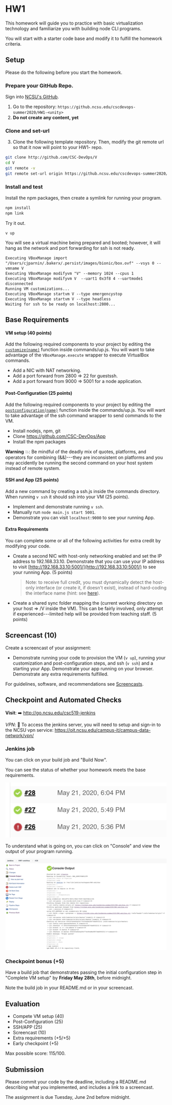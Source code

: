 # HW1

This homework will guide you to practice with basic virtualization technology and familiarize you with building node CLI programs.

You will start with a starter code base and modify it to fulfill the homework criteria.

## Setup

Please do the following before you start the homework.

### Prepare your GitHub Repo.

Sign into [NCSU's GitHub](https://github.ncsu.edu/).

1. Go to the repository: `https://github.ncsu.edu/cscdevops-summer2020/HW1-<unity>`
2. **Do not create any content, yet**
 
### Clone and set-url

3. Clone the following template repository. Then, modify the git remote url so that it now will point to your HW1-<unity> repo.

```bash
git clone http://github.com/CSC-DevOps/V
cd V
git remote -v
git remote set-url origin https://github.ncsu.edu/cscdevops-summer2020/HW1-<unity>
```

### Install and test

Install the npm packages, then create a symlink for running your program.
```bash
npm install
npm link
```

Try it out.
```
v up
```

You will see a virtual machine being prepared and booted; however, it will hang as the network and port forwarding for ssh is not ready.

```
Executing VBoxManage import "/Users/cjparnin/.bakerx/.persist/images/bionic/box.ovf" --vsys 0 --vmname V
Executing VBoxManage modifyvm "V" --memory 1024 --cpus 1
Executing VBoxManage modifyvm V  --uart1 0x3f8 4 --uartmode1 disconnected
Running VM customizations...
Executing VBoxManage startvm V --type emergencystop
Executing VBoxManage startvm V --type headless
Waiting for ssh to be ready on localhost:2800...
```

## Base Requirements

#### VM setup (40 points)

Add the following required components to your project by editing the [`customize(name)`](https://github.com/CSC-DevOps/V/blob/14c48245080b6eb8968175bd07d48a810dc4c3ea/commands/up.js#L92-L95) function inside commands/up.js. You will want to take advantage of the `VBoxManage.execute` wrapper to execute VirtualBox commands.

* Add a NIC with NAT networking.
* Add a port forward from 2800 => 22 for guestssh.
* Add a port forward from 9000 => 5001 for a node application.

#### Post-Configuration (25 points)

Add the following required components to your project by editing the [`postconfiguration(name)`](https://github.com/CSC-DevOps/V/blob/master/commands/up.js#L100) function inside the commands/up.js. You will want to take advantage of the ssh command wrapper to send commands to the VM.

* Install nodejs, npm, git
* Clone https://github.com/CSC-DevOps/App
* Install the npm packages

**Warning** 💥: Be mindful of the deadly mix of quotes, platforms, and operators for combining (&&)---they are inconsistent on platforms and you may accidently be running the second command on your host system instead of remote system.

#### SSH and App (25 points)

Add a new command by creating a ssh.js inside the commands directory. 
When running `v ssh` it should ssh into your VM (25 points).

* Implement and demonstrate running `v ssh`.
* Manually run `node main.js start 5001`.
* Demonstrate you can visit `localhost:9000` to see your running App.

#### Extra Requirements

You can complete some or all of the following activities for extra credit by modifying your code.

* Create a second NIC with host-only networking enabled and set the IP address to 192.168.33.10. Demonstrate that you can use your IP address to visit [http://192.168.33.10:5001/](http://192.168.33.10:5001/) to see your running App. (5 points)
  > Note: to receive full credit, you must dynamically detect the host-only interface (or create it, if doesn't exist), instead of hard-coding the interface name (hint: see [here](https://www.virtualbox.org/manual/ch08.html#idp16668048)).

* Create a shared sync folder mapping the (current working directory on your host => /V inside the VM). This can be fairly involved, only attempt if experienced---limited help will be provided from teaching staff. (5 points)

## Screencast (10)

Create a screencast of your assignment:

* Demonstrate running your code to provision the VM (`v up`), running your customization and post-configuration steps, and ssh (`v ssh`) and a starting your App. Demonstrate your app running on your browser. Demonstrate any extra requirements fulfilled.

For guidelines, software, and recommendations see [Screencasts](Screencasts.md).

## Checkpoint and Automated Checks

**Visit**: ➡️  http://go.ncsu.edu/csc519-jenkins

_VPN_: 🛂 To access the jenkins server, you will need to setup and sign-in to the NCSU vpn service:
https://oit.ncsu.edu/campus-it/campus-data-network/vpn/

### Jenkins job

You can click on your build job and "Build Now".

You can see the status of whether your homework meets the base requirements.

![status](/imgs/success-failure.png)

To understand what is going on, you can click on "Console" and view the output of your program running.

![jenkins](/imgs/jenkins.png)

### Checkpoint bonus (+5)

Have a build job that demonstrates passing the initial configuration step in "Complete VM setup" by **Friday May 28th**, before midnight.

Note the build job in your README.md or in your screencast.

## Evaluation

* Compete VM setup (40)
* Post-Configuration (25)
* SSH/APP (25)
* Screencast (10)
* Extra requirements (+5/+5)
* Early checkpoint (+5)

Max possible score: 115/100.

## Submission

Please commit your code by the deadline, including a README.md describing what you implemented, and includes a link to a screencast.

The assignment is due Tuesday, June 2nd before midnight.
